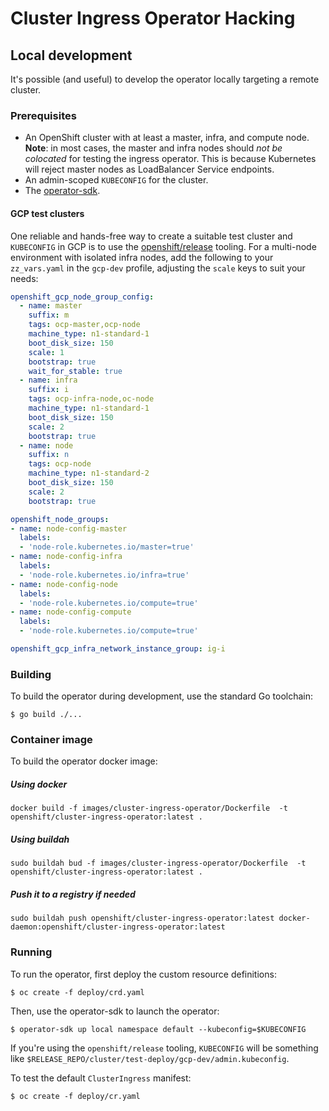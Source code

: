 # Cluster Ingress Operator Hacking


## Local development

It's possible (and useful) to develop the operator locally targeting a remote cluster.

### Prerequisites

* An OpenShift cluster with at least a master, infra, and compute node. **Note**: in most cases, the master and infra nodes should *not be colocated* for testing the ingress operator. This is because Kubernetes will reject master nodes as LoadBalancer Service endpoints.
* An admin-scoped `KUBECONFIG` for the cluster.
* The [operator-sdk](https://github.com/operator-framework/operator-sdk).

#### GCP test clusters

One reliable and hands-free way to create a suitable test cluster and `KUBECONFIG` in GCP is to use the [openshift/release](https://github.com/openshift/release/tree/master/cluster/test-deploy) tooling. For a multi-node environment with isolated infra nodes, add the following to your `zz_vars.yaml` in the `gcp-dev` profile, adjusting the `scale` keys to suit your needs:

```yaml
openshift_gcp_node_group_config:
  - name: master
    suffix: m
    tags: ocp-master,ocp-node
    machine_type: n1-standard-1
    boot_disk_size: 150
    scale: 1
    bootstrap: true
    wait_for_stable: true
  - name: infra
    suffix: i
    tags: ocp-infra-node,oc-node
    machine_type: n1-standard-1
    boot_disk_size: 150
    scale: 2
    bootstrap: true
  - name: node
    suffix: n
    tags: ocp-node
    machine_type: n1-standard-2
    boot_disk_size: 150
    scale: 2
    bootstrap: true

openshift_node_groups:
- name: node-config-master
  labels:
  - 'node-role.kubernetes.io/master=true'
- name: node-config-infra
  labels:
  - 'node-role.kubernetes.io/infra=true'
- name: node-config-node
  labels:
  - 'node-role.kubernetes.io/compute=true'
- name: node-config-compute
  labels:
  - 'node-role.kubernetes.io/compute=true'

openshift_gcp_infra_network_instance_group: ig-i
```

### Building

To build the operator during development, use the standard Go toolchain:

```
$ go build ./...
```

### Container image

To build the operator docker image:

##### Using docker

```
docker build -f images/cluster-ingress-operator/Dockerfile  -t openshift/cluster-ingress-operator:latest .
```

##### Using buildah

```
sudo buildah bud -f images/cluster-ingress-operator/Dockerfile  -t openshift/cluster-ingress-operator:latest .
```

##### Push it to a registry if needed

```
sudo buildah push openshift/cluster-ingress-operator:latest docker-daemon:openshift/cluster-ingress-operator:latest
```


### Running

To run the operator, first deploy the custom resource definitions:

```
$ oc create -f deploy/crd.yaml
```

Then, use the operator-sdk to launch the operator:

```
$ operator-sdk up local namespace default --kubeconfig=$KUBECONFIG
```

If you're using the `openshift/release` tooling, `KUBECONFIG` will be something like `$RELEASE_REPO/cluster/test-deploy/gcp-dev/admin.kubeconfig`.

To test the default `ClusterIngress` manifest:

```
$ oc create -f deploy/cr.yaml
```
